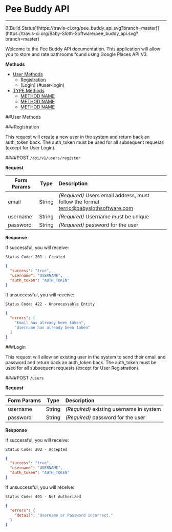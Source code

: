# Pee Buddy API
<hr>
[![Build Status](https://travis-ci.org/pee_buddy_api.svg?branch=master)](https://travis-ci.org/Baby-Sloth-Software/pee_buddy_api.svg?branch=master)

Welcome to the Pee Buddy API documentation.  This application will allow you to store and rate bathrooms found using Google Places API V3.

**Methods**

* [User Methods](#user-methods)
	* [Registration](#user-registration)
	* [Login] (#user-login)
* [TYPE Methods](#TYPE-methods)
	* [METHOD NAME](#TYPE-METHOD_NAME)
	* [METHOD NAME](#TYPE-METHOD_NAME)
	* [METHOD NAME](#TYPE-METHOD_NAME)
	
##<a name="user-methods"></a>User Methods

###<a name="user-registration"></a>Registration

This request will create a new user in the system and return back an auth\_token back.  The auth\_token must be used for all subsequent requests (except for User Login).

####POST `/api/v1/users/register`

**Request**
    
| Form Params | Type           | Description  |
| ------------- |:-------------:|:----- |
| email | String | ​*(Required)*​ Users email address, must follow the format terric@babyslothsoftware.com |
| username | String | ​*(Required)*​ Username must be unique |
| password    | String      |  ​*(Required)*​  password for the user |

**Response**

If successful, you will receive:

    Status Code: 201 - Created
    
```json
{
  "success": "true",
  "username": "USERNAME",
  "auth_token": "AUTH_TOKEN"
}       
```

If unsuccessful, you will receive:

    Status Code: 422 - Unprocessable Entity
    
```json
{
  "errors": [
    "Email has already been taken",
    "Username has already been taken"
  ]
}
```

###<a name="user-login"></a>Login

This request will allow an existing user in the system to send their email and password and return back an auth\_token back.  The auth\_token must be used for all subsequent requests (except for User Registration).

####POST `/users`

**Request**
    
| Form Params       | Type           | Description  |
| ------------- |:-------------:|:----- |
| username | String | ​*(Required)*​ existing username in system |
| password    | String      |  ​*(Required)*​  password for the user |


**Response**

If successful, you will receive:

    Status Code: 202 - Accepted
    
```json
{
  "success": "true",
  "username": "USERNAME",
  "auth_token": "AUTH_TOKEN"
}     
```

If unsuccessful, you will receive:

    Status Code: 401 - Not Authorized
    
```json
{
  "errors": {
    "detail": "Username or Password incorrect."
  }
}
```

<!--##<a name="TYPE-methods"></a>TYPE Methods

###<a name="TYPE-METHOD_NAME"></a>METHOD NAME

<METHOD DESCRIPTION>

####GET POST PUT PATCH DELETE `/ROUTE`

**Request**

**** Note - use any of the following tables as you need them for each request.
    
| Header Params        | Type           | Description  |
| ------------- |:-------------:|:----- |
| <NAME> | <TYPE> | ​*(Required -or- Optional)*​ <DESCRIPTION>  |

| Form Params        | Type           | Description  |
| ------------- |:-------------:|:----- |
| <NAME> | <TYPE> | ​*(Required -or- Optional)*​ <DESCRIPTION>  |

| URL Params        | Type           | Description  |
| ------------- |:-------------:|:----- |
| <NAME> | <TYPE> | ​*(Required -or- Optional)*​ <DESCRIPTION>  |

**Request**
```json
  JSON - pull from params variable on request using Postman and binding.pry
```

**Response**

If successful, you will receive:

    Status Code: <CODE NUMBER> - <CODE DESCRIPTION>
    
```json
  JSON - pull from Postman using Pretty feature
```

If unsuccessful, you will receive:

    Status Code: <CODE NUMBER> - <CODE DESCRIPTION>
    
```json
  JSON - pull from Postman using Pretty feature
```-->